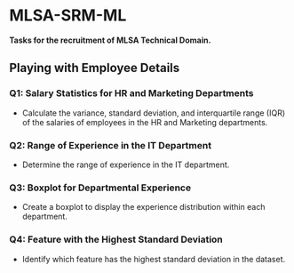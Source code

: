 # MLSA-SRM-ML

**Tasks for the recruitment of MLSA Technical Domain.**

## Playing with Employee Details

### Q1: Salary Statistics for HR and Marketing Departments
- Calculate the variance, standard deviation, and interquartile range (IQR) of the salaries of employees in the HR and Marketing departments.

### Q2: Range of Experience in the IT Department
- Determine the range of experience in the IT department.

### Q3: Boxplot for Departmental Experience
- Create a boxplot to display the experience distribution within each department.

### Q4: Feature with the Highest Standard Deviation
- Identify which feature has the highest standard deviation in the dataset.
